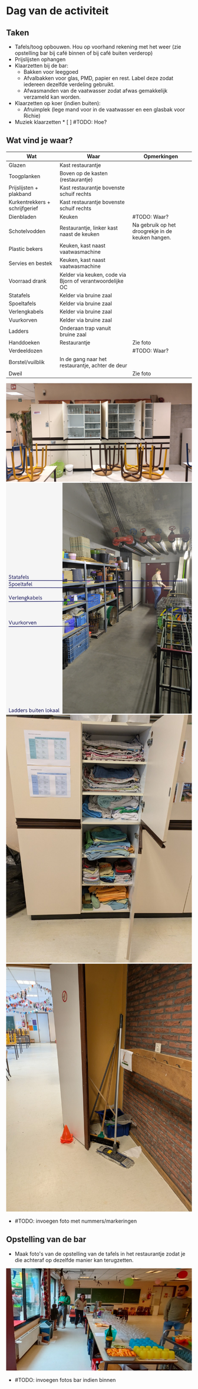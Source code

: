 # Dag van de activiteit

## Taken

* Tafels/toog opbouwen. Hou op voorhand rekening met het weer (zie opstelling bar bij café binnen of bij café buiten verderop)
* Prijslijsten ophangen
* Klaarzetten bij de bar:
  * Bakken voor leeggoed
  * Afvalbakken voor glas, PMD, papier en rest. Label deze zodat iedereen dezelfde verdeling gebruikt.
  * Afwasmanden van de vaatwasser zodat afwas gemakkelijk verzameld kan worden.
* Klaarzetten op koer (indien buiten):
  * Afruimplek (lege mand voor in de vaatwasser en een glasbak voor Richie)
* Muziek klaarzetten * [ ] #TODO: Hoe?

## Wat vind je waar?

| Wat                            | Waar                                                      | Opmerkingen                                       |
| ------------------------------ | --------------------------------------------------------- | ------------------------------------------------- |
| Glazen                         | Kast restaurantje                                         |                                                   |
| Toogplanken                    | Boven op de kasten (restaurantje)                         |                                                   |
| Prijslijsten + plakband        | Kast restaurantje bovenste schuif rechts                  |                                                   |
| Kurkentrekkers + schrijfgerief | Kast restaurantje bovenste schuif rechts                  |                                                   |
| Dienbladen                     | Keuken                                                    | #TODO: Waar?                                      |
| Schotelvodden                  | Restaurantje, linker kast naast de keuken                 | Na gebruik op het droogrekje in de keuken hangen. |
| Plastic bekers                 | Keuken, kast naast vaatwasmachine                         |                                                   |
| Servies en bestek              | Keuken, kast naast vaatwasmachine                         |                                                   |
| Voorraad drank                 | Kelder via keuken, code via Bjorn of verantwoordelijke OC |                                                   |
| Statafels                      | Kelder via bruine zaal                                    |                                                   |
| Spoeltafels                    | Kelder via bruine zaal                                    |                                                   |
| Verlengkabels                  | Kelder via bruine zaal                                    |                                                   |
| Vuurkorven                     | Kelder via bruine zaal                                    |                                                   |
| Ladders                        | Onderaan trap vanuit bruine zaal                          |                                                   |
| Handdoeken                     | Restaurantje                                              | Zie foto                                          |
| Verdeeldozen                   |                                                           | #TODO: Waar?                                      |
| Borstel/vuilblik               | In de gang naar het restaurantje, achter de deur          |                                                   |
| Dweil                          |                                                           | Zie foto                                          |

![Kasten glazen restaurantje](imgs/Kasten_restaurantje.png)
![Kelder bruine zaal](imgs/Overzicht_kelder_koen.png)
![Handdoeken en dweilen](imgs/handdoeken_dweilen.jpg)
![Vuilblikken](imgs/vuilblikken.jpg)

* #TODO: invoegen foto met nummers/markeringen

## Opstelling van de bar

* Maak foto's van de opstelling van de tafels in het restaurantje zodat je die achteraf op dezelfde manier kan terugzetten.

![Bar opstelling](imgs/Bar_configuratie_binnen.jpg)

* #TODO: invoegen fotos bar indien binnen

